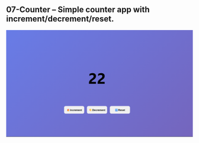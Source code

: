 ## 07-Counter – Simple counter app with increment/decrement/reset.  
   ![Counter](../screenshots/counter.png)  